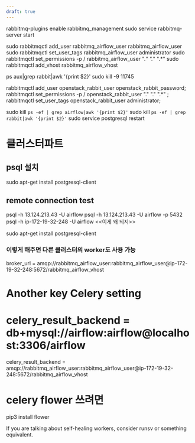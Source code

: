 ```yaml
---
draft: true
---
```


rabbitmq-plugins enable rabbitmq_management
sudo service rabbitmq-server start

sudo rabbitmqctl add_user rabbitmq_airflow_user rabbitmq_airflow_user
sudo rabbitmqctl set_user_tags rabbitmq_airflow_user administrator
sudo rabbitmqctl set_permissions -p / rabbitmq_airflow_user ".*" ".*" ".*"
sudo rabbitmqctl add_vhost rabbitmq_airflow_vhost



ps aux|grep rabbit|awk '{print $2}'
sudo kill -9 11745

rabbitmqctl add_user openstack_rabbit_user openstack_rabbit_password; rabbitmqctl set_permissions -p / openstack_rabbit_user "." "." ".*" ; rabbitmqctl set_user_tags openstack_rabbit_user administrator;


sudo kill `ps -ef | grep airflow|awk '{print $2}'`
sudo kill `ps -ef | grep rabbit|awk '{print $2}'`
sudo service postgresql restart


# 클러스터파트
## psql 설치
sudo apt-get install postgresql-client
## remote connection test
psql -h 13.124.213.43 -U airflow
psql -h 13.124.213.43 -U airflow -p 5432
psql -h ip-172-19-32-248 -U airflow   <<이게 왜 되지>>


sudo apt-get install postgresql-client





### 이렇게 해주면 다른 클러스터의 worker도 사용 가능

broker_url = amqp://rabbitmq_airflow_user:rabbitmq_airflow_user@ip-172-19-32-248:5672/rabbitmq_airflow_vhost

# Another key Celery setting
# celery_result_backend = db+mysql://airflow:airflow@localhost:3306/airflow
celery_result_backend = amqp://rabbitmq_airflow_user:rabbitmq_airflow_user@ip-172-19-32-248:5672/rabbitmq_airflow_vhost





# celery flower 쓰려면
pip3 install flower






If you are talking about self-healing workers, consider runsv or something equivalent.
